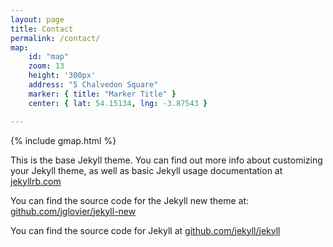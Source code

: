 ```yaml
---
layout: page
title: Contact
permalink: /contact/
map:
    id: "map"
    zoom: 13
    height: '300px'
    address: "5 Chalvedon Square"
    marker: { title: "Marker Title" }
    center: { lat: 54.15134, lng: -3.87543 }

---
```


{% include gmap.html %}

This is the base Jekyll theme. You can find out more info about customizing your Jekyll theme, as well as basic Jekyll usage documentation at [jekyllrb.com](http://jekyllrb.com/)

You can find the source code for the Jekyll new theme at: [github.com/jglovier/jekyll-new](https://github.com/jglovier/jekyll-new)

You can find the source code for Jekyll at [github.com/jekyll/jekyll](https://github.com/jekyll/jekyll)
